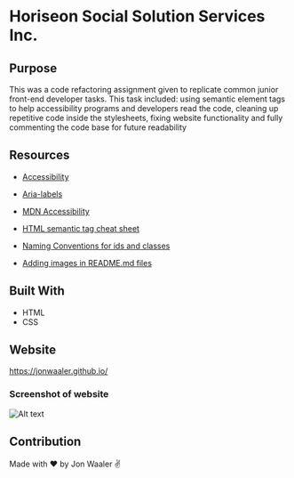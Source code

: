 # Horiseon Social Solution Services Inc.

## Purpose

This was a code refactoring assignment given to replicate common junior front-end developer tasks. This task included: using semantic element tags to help accessibility programs and developers read the code, cleaning up repetitive code inside the stylesheets, fixing website functionality and fully commenting the code base for future readability

## Resources

- [Accessibility](https://www.internetingishard.com/html-and-css/semantic-html/)

- [Aria-labels](https://developers.google.com/web/fundamentals/accessibility/semantics-aria/aria-labels-and-relationships)
- [MDN Accessibility](https://developer.mozilla.org/en-US/docs/Web/Accessibility)
- [HTML semantic tag cheat sheet](https://learn-the-web.algonquindesign.ca/topics/html-semantics-cheat-sheet/)

- [Naming Conventions for ids and classes](https://stackoverflow.com/questions/6028211/what-is-the-standard-naming-convention-for-html-css-ids-and-classes)
- [Adding images in README.md files](https://stackoverflow.com/questions/14494747/how-to-add-images-to-readme-md-on-github)

## Built With

- HTML
- CSS

## Website

https://jonwaaler.github.io/

### Screenshot of website

![Alt text](https://github.com/JonWaaler/JonWaaler.github.io/blob/main/assets/images/website-screenshot.PNG)

## Contribution

Made with ❤️ by Jon Waaler ✌
